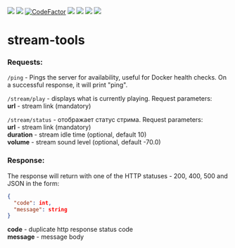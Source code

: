<a href="https://github.com/piplos/stream-tools/releases"><img src="https://img.shields.io/github/v/release/piplos/stream-tools?sort=semver&label=Release&color=651FFF"></a>
<a href="https://goreportcard.com/report/github.com/piplos/stream-tools"><img src="https://goreportcard.com/badge/github.com/piplos/stream-tools"></a>
<a href="https://www.codefactor.io/repository/github/piplos/stream-tools"><img src="https://www.codefactor.io/repository/github/piplos/stream-tools/badge" alt="CodeFactor" /></a>
<a href="https://github.com/piplos/stream-tools/actions/workflows/release.yml"><img src="https://github.com/piplos/stream-tools/actions/workflows/release.yml/badge.svg"></a>
<a href="https://github.com/piplos/stream-tools/blob/master/LICENSE"><img src="https://img.shields.io/badge/License-MIT-yellow.svg"></a>
<a href="https://hub.docker.com/r/piplosmedia/stream-tools/"><img src="https://img.shields.io/docker/pulls/piplosmedia/stream-tools.svg"></a>
<a href="https://hub.docker.com/r/piplosmedia/stream-tools/"><img src="https://img.shields.io/docker/image-size/piplosmedia/stream-tools/latest"></a>

# stream-tools

### Requests:
`/ping` - Pings the server for availability, useful for Docker health checks. On a successful response, it will print "ping".  

`/stream/play` - displays what is currently playing. Request parameters:  
**url** - stream link (mandatory)  

`/stream/status` - отображает статус стрима. Request parameters:  
**url** - stream link (mandatory)  
**duration** - stream idle time (optional, default 10)  
**volume** - stream sound level (optional, default -70.0)  

### Response:
The response will return with one of the HTTP statuses - 200, 400, 500 and JSON in the form:
```json
{
  "code": int,
  "message": string
}
```
**code** - duplicate http response status code  
**message** - message body